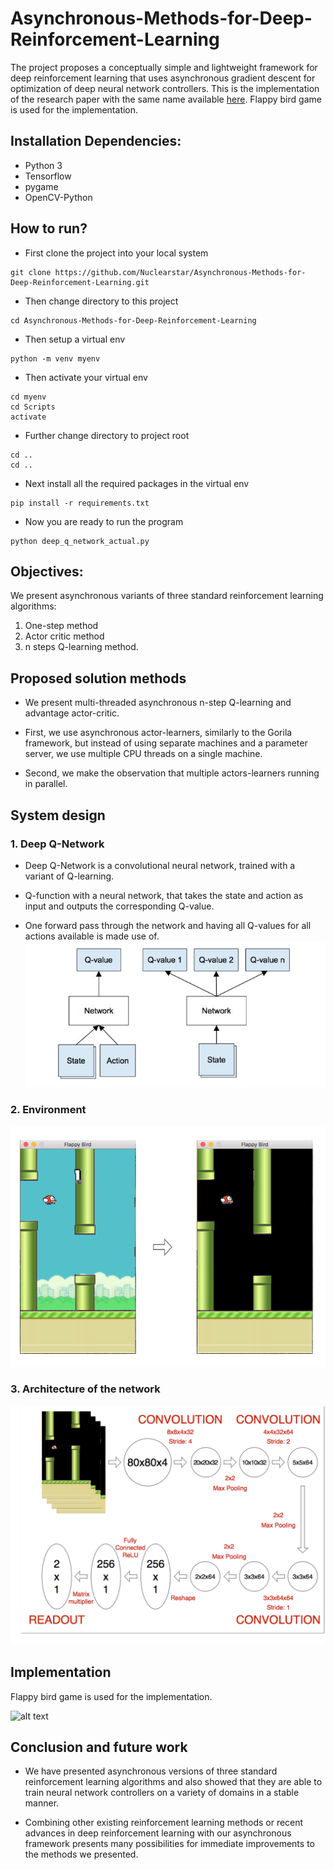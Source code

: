 # Asynchronous-Methods-for-Deep-Reinforcement-Learning

The project proposes a conceptually simple and lightweight framework for deep reinforcement learning that uses asynchronous gradient descent for optimization of deep neural network controllers. This is the implementation of the research paper with the same name available [here](https://arxiv.org/pdf/1602.01783.pdf). Flappy bird game is used for the implementation.

## Installation Dependencies:

- Python 3
- Tensorflow 
- pygame
- OpenCV-Python

## How to run?

- First clone the project into your local system
```
git clone https://github.com/Nuclearstar/Asynchronous-Methods-for-Deep-Reinforcement-Learning.git
```
- Then change directory to this project
```
cd Asynchronous-Methods-for-Deep-Reinforcement-Learning
```
- Then setup a virtual env
```
python -m venv myenv
```
- Then activate your virtual env
```
cd myenv
cd Scripts
activate
```
- Further change directory to project root
```
cd ..
cd ..
```
- Next install all the required packages in the virtual env
```
pip install -r requirements.txt
```
- Now you are ready to run the program
```
python deep_q_network_actual.py
```

## Objectives:

We present asynchronous variants of three standard reinforcement learning algorithms:
1. One-step method
2. Actor critic method
3. n steps Q-learning method.

## Proposed solution methods

- We present multi-threaded asynchronous n-step Q-learning and advantage actor-critic.

- First, we use asynchronous actor-learners, similarly to the Gorila framework, but instead of using separate machines and a parameter server, we use multiple CPU threads on a single machine.

- Second, we make the observation that multiple actors-learners running in parallel.

## System design

### 1. Deep Q-Network

- Deep Q-Network is a convolutional neural network, trained with a variant of Q-learning.

- Q-function with a neural network, that takes the state and action as input and outputs the corresponding Q-value.

- One forward pass through the network and having all Q-values for all actions available is made use of.
![alt text](https://github.com/Nuclearstar/Asynchronous-Methods-for-Deep-Reinforcement-Learning/blob/master/images/q.JPG)

### 2. Environment

![alt text](https://github.com/Nuclearstar/Asynchronous-Methods-for-Deep-Reinforcement-Learning/blob/master/images/preprocess.png)

### 3. Architecture of the network

![alt text](https://github.com/Nuclearstar/Asynchronous-Methods-for-Deep-Reinforcement-Learning/blob/master/images/network.png)

## Implementation

Flappy bird game is used for the implementation.

![alt text](https://github.com/Nuclearstar/Asynchronous-Methods-for-Deep-Reinforcement-Learning/blob/master/images/flappy_bird_demp.gif)

## Conclusion and future work 

- We have presented asynchronous versions of three standard reinforcement learning algorithms and also showed that they are able to train neural network controllers on a variety of domains in a stable manner. 

- Combining other existing reinforcement learning methods or recent advances in deep reinforcement learning with our asynchronous framework presents many possibilities for immediate improvements to the methods we presented.
